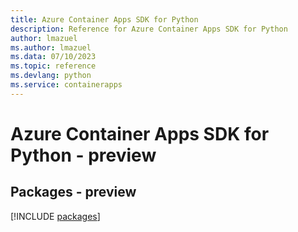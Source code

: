 ```yaml
---
title: Azure Container Apps SDK for Python
description: Reference for Azure Container Apps SDK for Python
author: lmazuel
ms.author: lmazuel
ms.data: 07/10/2023
ms.topic: reference
ms.devlang: python
ms.service: containerapps
---
```

# Azure Container Apps SDK for Python - preview
## Packages - preview
[!INCLUDE [packages](container-apps-index.md)]